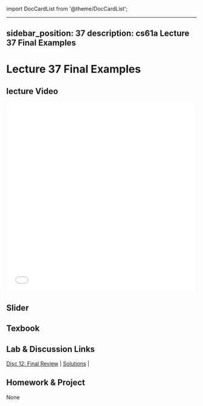 import DocCardList from '@theme/DocCardList';

---
sidebar_position: 37
description: cs61a  Lecture 37 Final Examples
---
# Lecture 37 Final Examples
## lecture Video

<iframe src="//player.bilibili.com/player.html?aid=277746636&bvid=BV17c411f78k&cid=1311465503&p=1&high_quality=1&danmaku=0" scrolling="no" border="0" frameborder="no" framespacing="0" allowfullscreen="true" allowfullscreen="allowfullscreen" width="100%" height="500" scrolling="no" frameborder="0" sandbox="allow-top-navigation allow-same-origin allow-forms allow-scripts"> </iframe>

## Slider

## Texbook


## Lab & Discussion Links
[Disc 12: Final Review](./dis/disc12.md) | [Solutions](./dis/sol-disc12.md) | 

## Homework & Project
None


<DocCardList />

